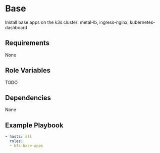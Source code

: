 Base
=========

Install base apps on the k3s cluster: metal-lb, ingress-nginx, kubernetes-dashboard

Requirements
------------

None

Role Variables
--------------

TODO

Dependencies
------------

None

Example Playbook
----------------
```yaml
- hosts: all
  roles:
  - k3s-base-apps
```
